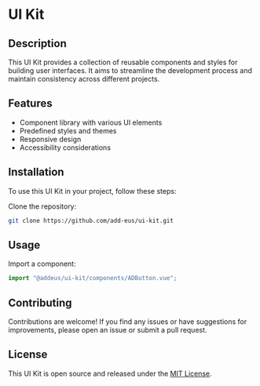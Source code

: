 # UI Kit

## Description

This UI Kit provides a collection of reusable components and styles for building user interfaces. It aims to streamline the development process and maintain consistency across different projects.

## Features

- Component library with various UI elements
- Predefined styles and themes
- Responsive design
- Accessibility considerations

## Installation

To use this UI Kit in your project, follow these steps:

Clone the repository:

```bash
git clone https://github.com/add-eus/ui-kit.git
```

## Usage

Import a component:

```ts
import "@addeus/ui-kit/components/ADButton.vue";
```

## Contributing

Contributions are welcome! If you find any issues or have suggestions for improvements, please open an issue or submit a pull request.

## License

This UI Kit is open source and released under the [MIT License](LICENSE).
